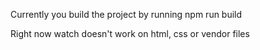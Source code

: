 Currently you build the project by running npm run build

Right now watch doesn't work on html, css or vendor files
